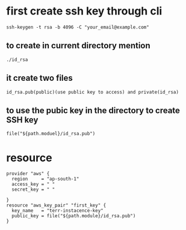 # first create ssh key through cli
```
ssh-keygen -t rsa -b 4096 -C "your_email@example.com"
```
## to create in current directory mention 
```./id_rsa ```
## it create two files  
```id_rsa.pub(public)(use public key to access) and private(id_rsa)```
## to use the pubic key in the directory to create SSH key 
```
file("${path.moduel}/id_rsa.pub")
```
# resource
```
provider "aws" {
  region     = "ap-south-1"
  access_key = " "
  secret_key = " "

}
resource "aws_key_pair" "first_key" {
  key_name   = "terr-instacence-key"
  public_key = file("${path.module}/id_rsa.pub")
}
```
